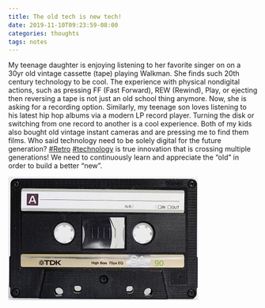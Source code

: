 ```yaml
---
title: The old tech is new tech!
date: 2019-11-10T09:23:59-08:00
categories: thoughts
tags: notes 
---
```


My teenage daughter is enjoying listening to her favorite singer on on a 30yr old vintage cassette (tape) playing Walkman. She finds such 20th century technology to be cool. The experience with physical nondigital actions, such as pressing FF (Fast Forward), REW (Rewind), Play, or ejecting then reversing a tape is not just an old school thing anymore. Now, she is asking for a recording option. Similarly, my teenage son loves listening to his latest hip hop albums via a modern LP record player. Turning the disk or switching from one record to another is a cool experience. Both of my kids also bought old vintage instant cameras and are pressing me to find them films. Who said technology need to be solely digital for the future generation? [#Retro](https://www.linkedin.com/feed/hashtag/?highlightedUpdateUrns=urn%3Ali%3Aactivity%3A6595281825810178048&keywords=%23Retro&originTrackingId=iu%2Bbd4cA16S2iXbUs4s5lQ%3D%3D) [#technology](https://www.linkedin.com/feed/hashtag/?highlightedUpdateUrns=urn%3Ali%3Aactivity%3A6595281825810178048&keywords=%23technology&originTrackingId=iu%2Bbd4cA16S2iXbUs4s5lQ%3D%3D) is true innovation that is crossing multiple generations! We need to continuously learn and appreciate the “old” in order to build a better “new”.

![image1](/assets/images/events/E9A7D46D-A0DC-46C7-8E5E-CB7098AEC959.jpeg)
